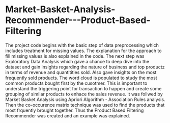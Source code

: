 # Market-Basket-Analysis-Recommender---Product-Based-Filtering
The project code begins with the basic step of data preprocessing which includes treatment for missing values. The explanation for the approach to fill missing values is also explained in the code. 
The next step was Exploratory Data Analysis which gave a chance to deep dive into the dataset and gain insights regarding the nature of business and top productz in terms of revenue and quantitities sold. Also gave insights on the most frequently sold products. The word cloud is populated to study the most common products bought first by the cusotmer. This is important to understand the triggering point for transaction to happen and create some grouping of similar products to enhace the sales revenue. 
it was follwed by Market Basket Analysis using Apriori Algorithm - Association Rules analysis.
Then the co-occurence matrix technique was used to find the products that most frquently brought together. 
Thus the Product Based Filtering Recommender was created and an example was explained.
